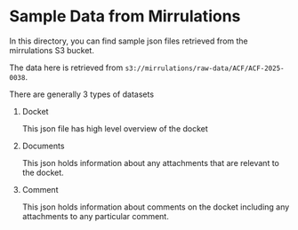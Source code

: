 # Sample Data from Mirrulations

In this directory, you can find sample json files retrieved from the mirrulations S3 bucket.

The data here is retrieved from `s3://mirrulations/raw-data/ACF/ACF-2025-0038`.

There are generally 3 types of datasets

1. Docket

    This json file has high level overview of the docket

2. Documents

    This json holds information about any attachments that are relevant to the docket.

3. Comment

    This json holds information about comments on the docket including any attachments to any particular comment.

